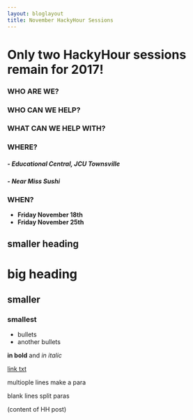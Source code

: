 ```yaml
---
layout: bloglayout
title: November HackyHour Sessions
---
```


# Only two HackyHour sessions remain for 2017!

### WHO ARE WE?

### WHO CAN WE HELP?

### WHAT CAN WE HELP WITH?

### WHERE?

##### - *Educational Central, JCU Townsville*
##### - *Near Miss Sushi*

### WHEN?

- **Friday November 18th**
- **Friday November 25th**



smaller heading
---------------

# big heading

## smaller

### smallest

- bullets
- another bullets

**in bold** and *in italic*

[link txt](google.com)

multiople
lines
make a para

blank lines split paras

(content of HH post)
